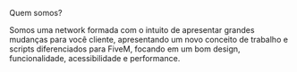 Quem somos?

Somos uma network formada com o intuito de apresentar grandes mudanças para você cliente, apresentando um novo conceito de trabalho e scripts diferenciados para FiveM, focando em um bom design, funcionalidade, acessibilidade e performance.
